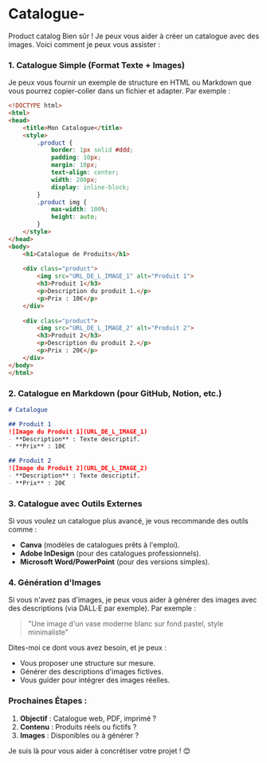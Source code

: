 # Catalogue-
Product catalog
Bien sûr ! Je peux vous aider à créer un catalogue avec des images. Voici comment je peux vous assister :

### 1. **Catalogue Simple (Format Texte + Images)**
Je peux vous fournir un exemple de structure en HTML ou Markdown que vous pourrez copier-coller dans un fichier et adapter. Par exemple :

```html
<!DOCTYPE html>
<html>
<head>
    <title>Mon Catalogue</title>
    <style>
        .product {
            border: 1px solid #ddd;
            padding: 10px;
            margin: 10px;
            text-align: center;
            width: 200px;
            display: inline-block;
        }
        .product img {
            max-width: 100%;
            height: auto;
        }
    </style>
</head>
<body>
    <h1>Catalogue de Produits</h1>
    
    <div class="product">
        <img src="URL_DE_L_IMAGE_1" alt="Produit 1">
        <h3>Produit 1</h3>
        <p>Description du produit 1.</p>
        <p>Prix : 10€</p>
    </div>
    
    <div class="product">
        <img src="URL_DE_L_IMAGE_2" alt="Produit 2">
        <h3>Produit 2</h3>
        <p>Description du produit 2.</p>
        <p>Prix : 20€</p>
    </div>
</body>
</html>
```

### 2. **Catalogue en Markdown (pour GitHub, Notion, etc.)**
```markdown
# Catalogue

## Produit 1
![Image du Produit 1](URL_DE_L_IMAGE_1)
- **Description** : Texte descriptif.
- **Prix** : 10€

## Produit 2
![Image du Produit 2](URL_DE_L_IMAGE_2)
- **Description** : Texte descriptif.
- **Prix** : 20€
```

### 3. **Catalogue avec Outils Externes**
Si vous voulez un catalogue plus avancé, je vous recommande des outils comme :
- **Canva** (modèles de catalogues prêts à l'emploi).
- **Adobe InDesign** (pour des catalogues professionnels).
- **Microsoft Word/PowerPoint** (pour des versions simples).

### 4. **Génération d'Images**
Si vous n'avez pas d'images, je peux vous aider à générer des images avec des descriptions (via DALL·E par exemple). Par exemple :
> "Une image d'un vase moderne blanc sur fond pastel, style minimaliste"

Dites-moi ce dont vous avez besoin, et je peux :
- Vous proposer une structure sur mesure.
- Générer des descriptions d'images fictives.
- Vous guider pour intégrer des images réelles.

### Prochaines Étapes :
1. **Objectif** : Catalogue web, PDF, imprimé ?
2. **Contenu** : Produits réels ou fictifs ?
3. **Images** : Disponibles ou à générer ?

Je suis là pour vous aider à concrétiser votre projet ! 😊
